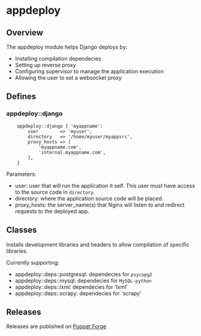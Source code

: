 # appdeploy

## Overview 

The appdeploy module helps Django deploys by:

* Installing compilation dependecies
* Setting up reverse proxy
* Configuring supervisor to manage the application execution
* Allowing the user to set a websocket proxy

## Defines 

### appdeploy::django

```puppet
    appdeploy::django { 'myappname':
        user        => 'myuser',
        directory   => '/home/myuser/myappsrc',
        proxy_hosts => [
            'myappname.com',
            'internal.myappname.com',
        ],
    }
```

Parameters:

* user: user that will run the application it self. This user must have access to the source code in `directory`.
* directory: where the application source code will be placed.
* proxy_hosts: the server_name(s) that Nginx will listen to and redirect requests to the deployed app.

## Classes

Installs development libraries and headers to allow compilation of specific libraries. 

Currently supporting:

* appdeploy::deps::postgresql: dependecies for `psycopg2`
* appdeploy::deps::mysql: dependecies for `MySQL-python`
* appdeploy::deps::lxml: dependecies for 'lxml'
* appdeploy::deps::scrapy: dependecies for 'scrapy'


## Releases

Releases are published on [Puppet Forge](https://forge.puppetlabs.com/tracywebtech/appdeploy)
